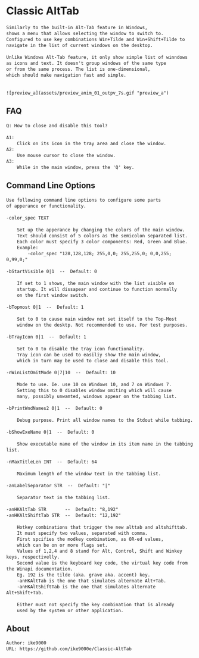 ﻿
Classic AltTab
===================================

	Similarly to the built-in Alt-Tab feature in Windows,
	shows a menu that allows selecting the window to switch to.
	Configured to use key combinations Win+Tilde and Win+Shift+Tilde to
	navigate in the list of current windows on the desktop.
	
	Unlike Windows Alt-Tab feature, it only show simple list of winndows
	as icons and text. It doesn't group windows of the same type
	or from the same process. The list is one-dimensional, 
	which should make navigation fast and simple.


	![preview_a](assets/preview_anim_01_outpv_7s.gif "preview_a")


FAQ
------------

	Q: How to close and disable this tool?
	
	A1:
		Click on its icon in the tray area and close the window.
  	A2:
		Use mouse cursor to close the window.
	A3:
		While in the main window, press the 'Q' key.


Command Line Options
-------------------------

	Use following command line options to configure some parts 
	of apperance or functionality.
	
	-color_spec TEXT
	
		Set up the apperance by changing the colors of the main window.
		Text should consist of 5 colors as the semicolon separated list.
		Each color must specify 3 color components: Red, Green and Blue.
		Example:
			-color_spec "128,128,128; 255,0,0; 255,255,0; 0,0,255; 0,99,0;"
	
	-bStartVisible 0|1  --  Default: 0
	
		If set to 1 shows, the main window with the list visible on 
		startup. It will dissapear and continue to function normally 
		on the first window switch.
		
	-bTopmost 0|1  --  Default: 1
	
		Set to 0 to cause main window not set itself to the Top-Most
		window on the desktp. Not recommended to use. For test purposes.
	
	-bTrayIcon 0|1  --  Default: 1
		
		Set to 0 to disable the tray icon functionality.
		Tray icon can be used to easiliy show the main window,
		which in turn may be used to close and disable this tool.

	-nWinListOmitMode 0|7|10  --  Default: 10
	
		Mode to use. Ie. use 10 on Windows 10, and 7 on Windows 7.
		Setting this to 0 disables window omiting which will cause
		many, possibly unwamted, windows appear on the tabbing list.
	
	-bPrintWndNames2 0|1  --  Default: 0
	
		Debug purpose. Print all window names to the Stdout while tabbing.
	
	-bShowExeName 0|1  --  Default: 0
			
		Show executable name of the window in its item name in the tabbing list.
		
	-nMaxTitleLen INT  --  Default: 64
	
		Maximum length of the window text in the tabbing list.
	
	-anLabelSeparator STR  --  Default: "|"
	
		Separator text in the tabbing list.

	-anHKAltTab STR       --  Default: "8,192"
	-anHKAltShiftTab STR  --  Default: "12,192"
		
		Hotkey combinations that trigger the new alttab and altshifttab.
		It must specify two values, separated with comma.
		First spcifies the modkey combination, as OR-ed values, 
		which can be on or more flags set.
		Values of 1,2,4 and 8 stand for Alt, Control, Shift and Winkey keys, respectivelly.
		Second value is the keyboard key code, the virtual key code from the Winapi documentation.
		Eg. 192 is the tilde (aka. grave aka. accent) key.
		-anHKAltTab is the one that simulates alternate Alt+Tab.
		-anHKAltShiftTab is the one that simulates alternate Alt+Shift+Tab.
		
		Either must not specify the key combination that is already
		used by the system or other application.
		
		
About
-----------------
	Author: ike9000
	URL: https://github.com/ike9000e/Classic-AltTab

